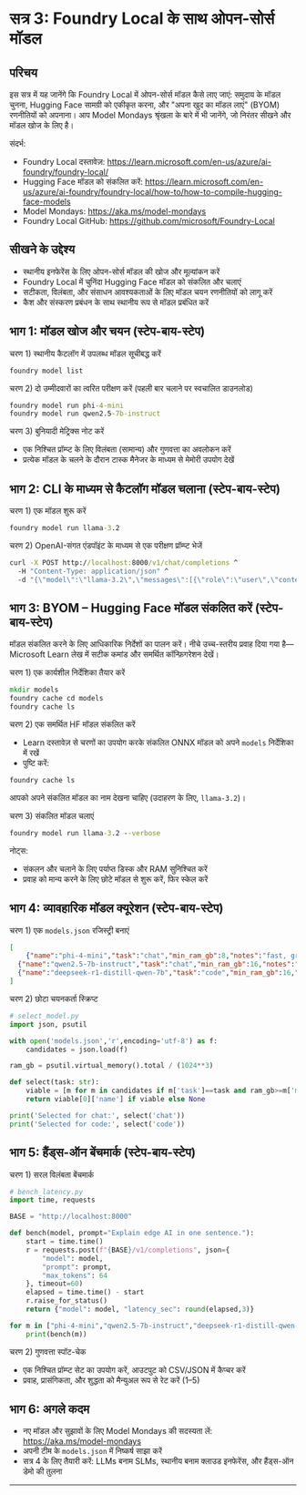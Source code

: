 <!--
CO_OP_TRANSLATOR_METADATA:
{
  "original_hash": "eb6ccbc99954b9db058c3fabdbf39cc5",
  "translation_date": "2025-09-22T13:36:39+00:00",
  "source_file": "Module08/03.OpenSourceModels.md",
  "language_code": "hi"
}
-->
# सत्र 3: Foundry Local के साथ ओपन-सोर्स मॉडल

## परिचय

इस सत्र में यह जानेंगे कि Foundry Local में ओपन-सोर्स मॉडल कैसे लाए जाएं: समुदाय के मॉडल चुनना, Hugging Face सामग्री को एकीकृत करना, और "अपना खुद का मॉडल लाएं" (BYOM) रणनीतियों को अपनाना। आप Model Mondays श्रृंखला के बारे में भी जानेंगे, जो निरंतर सीखने और मॉडल खोज के लिए है।

संदर्भ:
- Foundry Local दस्तावेज़: https://learn.microsoft.com/en-us/azure/ai-foundry/foundry-local/
- Hugging Face मॉडल को संकलित करें: https://learn.microsoft.com/en-us/azure/ai-foundry/foundry-local/how-to/how-to-compile-hugging-face-models
- Model Mondays: https://aka.ms/model-mondays
- Foundry Local GitHub: https://github.com/microsoft/Foundry-Local

## सीखने के उद्देश्य
- स्थानीय इनफेरेंस के लिए ओपन-सोर्स मॉडल की खोज और मूल्यांकन करें
- Foundry Local में चुनिंदा Hugging Face मॉडल को संकलित और चलाएं
- सटीकता, विलंबता, और संसाधन आवश्यकताओं के लिए मॉडल चयन रणनीतियों को लागू करें
- कैश और संस्करण प्रबंधन के साथ स्थानीय रूप से मॉडल प्रबंधित करें

## भाग 1: मॉडल खोज और चयन (स्टेप-बाय-स्टेप)

चरण 1) स्थानीय कैटलॉग में उपलब्ध मॉडल सूचीबद्ध करें  
```cmd
foundry model list
```
  
चरण 2) दो उम्मीदवारों का त्वरित परीक्षण करें (पहली बार चलाने पर स्वचालित डाउनलोड)  
```cmd
foundry model run phi-4-mini
foundry model run qwen2.5-7b-instruct
```
  
चरण 3) बुनियादी मेट्रिक्स नोट करें  
- एक निश्चित प्रॉम्प्ट के लिए विलंबता (सामान्य) और गुणवत्ता का अवलोकन करें  
- प्रत्येक मॉडल के चलने के दौरान टास्क मैनेजर के माध्यम से मेमोरी उपयोग देखें  

## भाग 2: CLI के माध्यम से कैटलॉग मॉडल चलाना (स्टेप-बाय-स्टेप)

चरण 1) एक मॉडल शुरू करें  
```cmd
foundry model run llama-3.2
```
  
चरण 2) OpenAI-संगत एंडपॉइंट के माध्यम से एक परीक्षण प्रॉम्प्ट भेजें  
```cmd
curl -X POST http://localhost:8000/v1/chat/completions ^
  -H "Content-Type: application/json" ^
  -d "{\"model\":\"llama-3.2\",\"messages\":[{\"role\":\"user\",\"content\":\"Say hello in 5 words.\"}]}"

```
  

## भाग 3: BYOM – Hugging Face मॉडल संकलित करें (स्टेप-बाय-स्टेप)

मॉडल संकलित करने के लिए आधिकारिक निर्देशों का पालन करें। नीचे उच्च-स्तरीय प्रवाह दिया गया है—Microsoft Learn लेख में सटीक कमांड और समर्थित कॉन्फ़िगरेशन देखें।

चरण 1) एक कार्यशील निर्देशिका तैयार करें  
```cmd
mkdir models
foundry cache cd models
foundry cache ls
```
  
चरण 2) एक समर्थित HF मॉडल संकलित करें  
- Learn दस्तावेज़ से चरणों का उपयोग करके संकलित ONNX मॉडल को अपने `models` निर्देशिका में रखें  
- पुष्टि करें:  
```cmd
foundry cache ls
```
  
आपको अपने संकलित मॉडल का नाम देखना चाहिए (उदाहरण के लिए, `llama-3.2`)।  

चरण 3) संकलित मॉडल चलाएं  
```cmd
foundry model run llama-3.2 --verbose
```
  
नोट्स:  
- संकलन और चलाने के लिए पर्याप्त डिस्क और RAM सुनिश्चित करें  
- प्रवाह को मान्य करने के लिए छोटे मॉडल से शुरू करें, फिर स्केल करें  

## भाग 4: व्यावहारिक मॉडल क्यूरेशन (स्टेप-बाय-स्टेप)

चरण 1) एक `models.json` रजिस्ट्री बनाएं  
```json
[
    {"name":"phi-4-mini","task":"chat","min_ram_gb":8,"notes":"fast, great for general chat"},
  {"name":"qwen2.5-7b-instruct","task":"chat","min_ram_gb":16,"notes":"larger context, good reasoning"},
  {"name":"deepseek-r1-distill-qwen-7b","task":"code","min_ram_gb":16,"notes":"coding-oriented"}
]
```
  
चरण 2) छोटा चयनकर्ता स्क्रिप्ट  
```python
# select_model.py
import json, psutil

with open('models.json','r',encoding='utf-8') as f:
    candidates = json.load(f)

ram_gb = psutil.virtual_memory().total / (1024**3)

def select(task: str):
    viable = [m for m in candidates if m['task']==task and ram_gb>=m['min_ram_gb']]
    return viable[0]['name'] if viable else None

print('Selected for chat:', select('chat'))
print('Selected for code:', select('code'))
```
  

## भाग 5: हैंड्स-ऑन बेंचमार्क (स्टेप-बाय-स्टेप)

चरण 1) सरल विलंबता बेंचमार्क  
```python
# bench_latency.py
import time, requests

BASE = "http://localhost:8000"

def bench(model, prompt="Explain edge AI in one sentence."):
    start = time.time()
    r = requests.post(f"{BASE}/v1/completions", json={
        "model": model,
        "prompt": prompt,
        "max_tokens": 64
    }, timeout=60)
    elapsed = time.time() - start
    r.raise_for_status()
    return {"model": model, "latency_sec": round(elapsed,3)}

for m in ["phi-4-mini","qwen2.5-7b-instruct","deepseek-r1-distill-qwen-7b"]:
    print(bench(m))
```
  
चरण 2) गुणवत्ता स्पॉट-चेक  
- एक निश्चित प्रॉम्प्ट सेट का उपयोग करें, आउटपुट को CSV/JSON में कैप्चर करें  
- प्रवाह, प्रासंगिकता, और शुद्धता को मैन्युअल रूप से रेट करें (1–5)  

## भाग 6: अगले कदम
- नए मॉडल और सुझावों के लिए Model Mondays की सदस्यता लें: https://aka.ms/model-mondays  
- अपनी टीम के `models.json` में निष्कर्ष साझा करें  
- सत्र 4 के लिए तैयारी करें: LLMs बनाम SLMs, स्थानीय बनाम क्लाउड इनफेरेंस, और हैंड्स-ऑन डेमो की तुलना  

---

